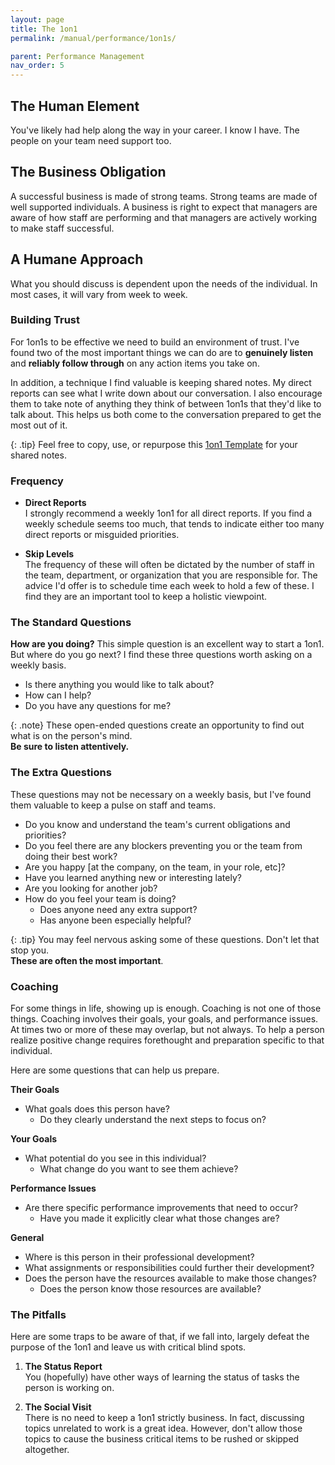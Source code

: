 ```yaml
---
layout: page
title: The 1on1
permalink: /manual/performance/1on1s/

parent: Performance Management
nav_order: 5
---
```


## The Human Element
You've likely had help along the way in your career. I know I have. The
people on your team need support too.

## The Business Obligation
A successful business is made of strong teams. Strong teams are made of well
supported individuals. A business is right to expect that managers are aware of
how staff are performing and that managers are actively working to make staff
successful.

## A Humane Approach
What you should discuss is dependent upon the needs of the individual. In most
cases, it will vary from week to week.

### Building Trust
For 1on1s to be effective we need to build an environment of trust. I've found
two of the most important things we can do are to **genuinely listen** and
**reliably follow through** on any action items you take on.

In addition, a technique I find valuable is keeping shared notes. My direct
reports can see what I write down about our conversation. I also encourage them
to take note of anything they think of between 1on1s that they'd like to talk
about. This helps us both come to the conversation prepared to get the most out
of it.

{: .tip}
Feel free to copy, use, or repurpose this [1on1 Template](https://docs.google.com/document/d/1XRDW5cw4BM99lix-x-ilWMFFU_ZOW4qH0xnwfTdrE8Q/edit?usp=sharing)
for your shared notes.

### Frequency
* **Direct Reports**  
I strongly recommend a weekly 1on1 for all direct reports. If you find a weekly
schedule seems too much, that tends to indicate either too many direct reports
or misguided priorities.

* **Skip Levels**  
The frequency of these will often be dictated by the number of staff in the
team, department, or organization that you are responsible for. The advice I'd
offer is to schedule time each week to hold a few of these. I find they are an
important tool to keep a holistic viewpoint.

### The Standard Questions
**How are you doing?** This simple question is an excellent way to start a 1on1.
But where do you go next? I find these three questions worth asking on a weekly
basis.

* Is there anything you would like to talk about?
* How can I help?
* Do you have any questions for me?

{: .note}
These open-ended questions create an opportunity to find out what is on the
person's mind.  
**Be sure to listen attentively.**

### The Extra Questions
These questions may not be necessary on a weekly basis, but I've found them
valuable to keep a pulse on staff and teams.

* Do you know and understand the team's current obligations and priorities?
* Do you feel there are any blockers preventing you or the team from doing
their best work?
* Are you happy [at the company, on the team, in your role, etc]?
* Have you learned anything new or interesting lately?
* Are you looking for another job?
* How do you feel your team is doing?
  * Does anyone need any extra support?
  * Has anyone been especially helpful?

{: .tip}
You may feel nervous asking some of these questions. Don't let that stop you.  
**These are often the most important**.

### Coaching
For some things in life, showing up is enough. Coaching is not one of those
things. Coaching involves their goals, your goals, and performance issues. At
times two or more of these may overlap, but not always. To help a person realize
positive change requires forethought and preparation specific to that individual.

Here are some questions that can help us prepare.

**Their Goals**
* What goals does this person have?
  * Do they clearly understand the next steps to focus on?

**Your Goals**
* What potential do you see in this individual?
  * What change do you want to see them achieve?

**Performance Issues**
* Are there specific performance improvements that need to occur?
  * Have you made it explicitly clear what those changes are?

**General**
* Where is this person in their professional development?
* What assignments or responsibilities could further their development?
* Does the person have the resources available to make those changes?
  * Does the person know those resources are available?

### The Pitfalls
Here are some traps to be aware of that, if we fall into, largely defeat
the purpose of the 1on1 and leave us with critical blind spots.

1. **The Status Report**  
You (hopefully) have other ways of learning the status of tasks the person is
working on.

2. **The Social Visit**  
There is no need to keep a 1on1 strictly business. In fact, discussing topics
unrelated to work is a great idea. However, don't allow those topics to cause
the business critical items to be rushed or skipped altogether.